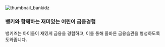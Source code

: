 ![thumbnail_bankidz](https://user-images.githubusercontent.com/83692797/195279590-f7f9b4d8-1f37-4f38-a538-e5be945918e4.png)

### 뱅키와 함께하는 재미있는 어린이 금융경험
뱅키즈는 아이들이 재밌게 금융을 경험하고,
이를 통해 올바른 금융습관을 형성하도록 도와줍니다.
